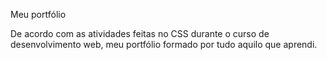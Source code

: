 Meu portfólio

De acordo com as atividades feitas no CSS durante o curso de desenvolvimento web, meu portfólio formado por tudo aquilo que aprendi. 
